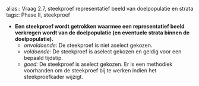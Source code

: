 alias:: Vraag 2.7, steekproef representatief beeld van doelpopulatie en strata
tags:: Phase II, steekproef

- **Een steekproef wordt getrokken waarmee een representatief beeld verkregen wordt van de doelpopulatie (en eventuele strata binnen de doelpopulatie).**
	- *onvoldoende:* De steekproef is niet aselect gekozen.
	- *voldoende:* De steekproef is aselect gekozen en geldig voor een bepaald tijdstip.
	- *goed:* De steekproef is aselect gekozen. Er is een methodiek voorhanden om de steekproef bij te werken indien het steekproefkader wijzigt.